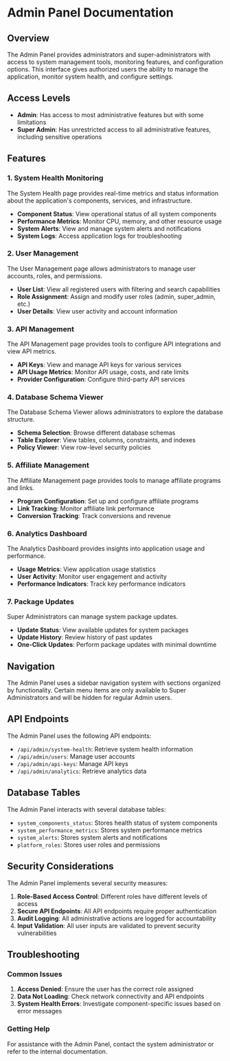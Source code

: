 
# Admin Panel Documentation

## Overview

The Admin Panel provides administrators and super-administrators with access to system management tools, monitoring features, and configuration options. This interface gives authorized users the ability to manage the application, monitor system health, and configure settings.

## Access Levels

- **Admin**: Has access to most administrative features but with some limitations
- **Super Admin**: Has unrestricted access to all administrative features, including sensitive operations

## Features

### 1. System Health Monitoring

The System Health page provides real-time metrics and status information about the application's components, services, and infrastructure.

- **Component Status**: View operational status of all system components
- **Performance Metrics**: Monitor CPU, memory, and other resource usage
- **System Alerts**: View and manage system alerts and notifications
- **System Logs**: Access application logs for troubleshooting

### 2. User Management

The User Management page allows administrators to manage user accounts, roles, and permissions.

- **User List**: View all registered users with filtering and search capabilities
- **Role Assignment**: Assign and modify user roles (admin, super_admin, etc.)
- **User Details**: View user activity and account information

### 3. API Management

The API Management page provides tools to configure API integrations and view API metrics.

- **API Keys**: View and manage API keys for various services
- **API Usage Metrics**: Monitor API usage, costs, and rate limits
- **Provider Configuration**: Configure third-party API services

### 4. Database Schema Viewer

The Database Schema Viewer allows administrators to explore the database structure.

- **Schema Selection**: Browse different database schemas
- **Table Explorer**: View tables, columns, constraints, and indexes
- **Policy Viewer**: View row-level security policies

### 5. Affiliate Management

The Affiliate Management page provides tools to manage affiliate programs and links.

- **Program Configuration**: Set up and configure affiliate programs
- **Link Tracking**: Monitor affiliate link performance
- **Conversion Tracking**: Track conversions and revenue

### 6. Analytics Dashboard

The Analytics Dashboard provides insights into application usage and performance.

- **Usage Metrics**: View application usage statistics
- **User Activity**: Monitor user engagement and activity
- **Performance Indicators**: Track key performance indicators

### 7. Package Updates

Super Administrators can manage system package updates.

- **Update Status**: View available updates for system packages
- **Update History**: Review history of past updates
- **One-Click Updates**: Perform package updates with minimal downtime

## Navigation

The Admin Panel uses a sidebar navigation system with sections organized by functionality. Certain menu items are only available to Super Administrators and will be hidden for regular Admin users.

## API Endpoints

The Admin Panel uses the following API endpoints:

- `/api/admin/system-health`: Retrieve system health information
- `/api/admin/users`: Manage user accounts
- `/api/admin/api-keys`: Manage API keys
- `/api/admin/analytics`: Retrieve analytics data

## Database Tables

The Admin Panel interacts with several database tables:

- `system_components_status`: Stores health status of system components
- `system_performance_metrics`: Stores system performance metrics
- `system_alerts`: Stores system alerts and notifications
- `platform_roles`: Stores user roles and permissions

## Security Considerations

The Admin Panel implements several security measures:

1. **Role-Based Access Control**: Different roles have different levels of access
2. **Secure API Endpoints**: All API endpoints require proper authentication
3. **Audit Logging**: All administrative actions are logged for accountability
4. **Input Validation**: All user inputs are validated to prevent security vulnerabilities

## Troubleshooting

### Common Issues

1. **Access Denied**: Ensure the user has the correct role assigned
2. **Data Not Loading**: Check network connectivity and API endpoints
3. **System Health Errors**: Investigate component-specific issues based on error messages

### Getting Help

For assistance with the Admin Panel, contact the system administrator or refer to the internal documentation.

